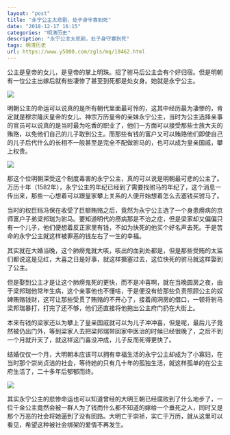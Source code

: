 ```yaml
---
layout: "post"
title: "永宁公主太悲剧，处子身守寡到死"
date: "2018-12-17 16:15"
categories: "明清历史"
description: "永宁公主太悲剧，处子身守寡到死"
tags: 明清历史
url: https://www.y5000.com/zgls/mq/18462.html
---
```






公主是皇帝的女儿，是皇帝的掌上明珠。招了驸马后公主会有个好归宿。但是明朝有一位公主出嫁后就有些凄惨了甚至到死都是处女身。她就是永宁公主。

![](https://img.y5000.com/uploads/allimg/170401/1435493148-0.jpg)

明朝公主的命运可以说真的是所有朝代里面最可怜的，这其中经历最为凄惨的，肯定就是穆宗隆庆皇帝的女儿、神宗万历皇帝的亲妹永宁公主，当时为公主选择亲事的官员可以说真的是当时最为吃香的职业了，他们一方面可以接受那些士族大夫的贿赂，以免他们自己的儿子取到公主。而那些有钱的富户又可以贿赂他们即使自己的儿子后代什么的长相不一般甚至是完全不配做驸马的，也可以成为皇亲国戚，攀上权贵。

![](https://img.y5000.com/uploads/allimg/170401/14354aD5-1.jpg)

那这个位明朝深受这个制度毒害的永宁公主，真的可以说是明朝最可悲的公主了。万历十年（1582年），永宁公主的年纪已经到了需要找驸马的年纪了，这个消息一传出来，那些一心想着可以跟皇家攀上关系的人便开始想着怎么去塞钱买驸马了。

当时的权巨珰冯保在收受了巨额贿赂之后，竟然为永宁公主选了一个身患痨病的京师富户子弟梁邦瑞为驸马。要知道明代的痨病那是不治之症，但是梁家却又偏偏只有一个儿子，他们便想着反正家里有钱，不如为快死的他买个好名声去死。于是苦命的永宁公主就这样被罪恶的钱左右了一生的幸福。

其实就在大婚当晚，这个肺痨鬼就大咳，咳出的血到处都是，但是那些受贿的太监们都说这是见红，大喜之日是好事，就这样搪塞过去，这位快死的驸马就这样娶到了公主。

但是娶到公主才是让这个肺痨鬼死的更快，而不是冲喜啊，就在当晚圆房之夜，由于梁邦瑞他常年生病，这个亲事他也不懂啥，于是便没有给那些负责照顾公主的奴婢贿赂钱财，这可让那些受贯了贿赂的不开心了，接着闹洞房的借口，一顿将驸马梁邦瑞暴打，打完了还不够，他们还直接将他拖出公主府门扔在大街上。

本来有钱的梁家还以为攀上了皇亲国戚就可以为儿子冲冲喜，但是呢，最后儿子竟然被仍出门外，等到梁家人去把梁邦瑞带回家中医治的时候已经很晚了，之后不到一个月就升天了，就这样这门喜没冲成，儿子反而死得更快了。

结婚仅仅一个月，大明朝本应该可以拥有幸福生活的永宁公主却成为了小寡妇，在当时那个崇尚贞洁的社会，等待她的只有几十年的孤独生活，就这样孤单的在公主府生活了，二十多年后郁郁而终。

![](https://img.y5000.com/uploads/allimg/170401/14354945D-2.jpg)

其实永宁公主的悲惨命运也可以知道曾经的大明王朝已经腐败到了什么地步了，一位千金公主竟然会被一群人为了钱而什么都不知道的嫁给一个垂死之人，同时又是那个万恶的社会将她逼到了没有回路。大明亡于崇祯，实亡于万历，就从这里可以看见，希望这种被社会绑架的爱情不再发生。
